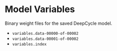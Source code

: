 # Model Variables

Binary weight files for the saved DeepCycle model.

- `variables.data-00000-of-00002`
- `variables.data-00001-of-00002`
- `variables.index`
